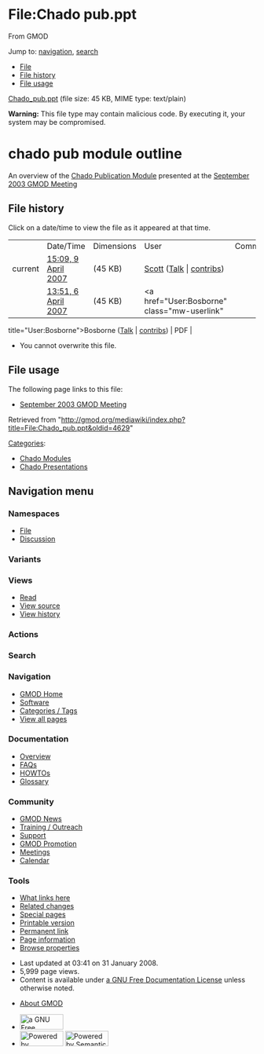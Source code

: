 <div id="mw-page-base" class="noprint">

</div>

<div id="mw-head-base" class="noprint">

</div>

<div id="content" class="mw-body" role="main">

<span id="top"></span>

<div id="mw-js-message" style="display:none;">

</div>



# <span dir="auto">File:Chado pub.ppt</span>

<div id="bodyContent">

<div id="siteSub">

From GMOD

</div>

<div id="contentSub">

</div>

<div id="jump-to-nav" class="mw-jump">

Jump to: [navigation](#mw-navigation), [search](#p-search)

</div>

<div id="mw-content-text">

- [File](#file)
- [File history](#filehistory)
- [File usage](#filelinks)

<div class="fullMedia">

<span class="dangerousLink"><a href="../mediawiki/images/7/71/Chado_pub.ppt" class="internal"
title="Chado pub.ppt">Chado_pub.ppt</a></span>
‎<span class="fileInfo">(file size: 45 KB, MIME type: text/plain)</span>

</div>

<div class="mediaWarning">

**Warning:** This file type may contain malicious code. By executing it,
your system may be compromised.

</div>

<div id="mw-imagepage-content" class="mw-content-ltr" lang="en"
dir="ltr">

# <span id="chado_pub_module_outline" class="mw-headline">chado pub module outline</span>

An overview of the [Chado Publication
Module](Chado_Publication_Module "Chado Publication Module") presented
at the [September 2003 GMOD
Meeting](September_2003_GMOD_Meeting "September 2003 GMOD Meeting")

</div>

## File history

<div id="mw-imagepage-section-filehistory">

Click on a date/time to view the file as it appeared at that time.

|  |  |  |  |  |
|----|----|----|----|----|
|  | Date/Time | Dimensions | User | Comment |
| current | [15:09, 9 April 2007](../mediawiki/images/7/71/Chado_pub.ppt) | <span style="white-space: nowrap;">(45 KB)</span> | <a href="User:Scott" class="mw-userlink" title="User:Scott">Scott</a> <span style="white-space: nowrap;"> <span class="mw-usertoollinks">([Talk](User_talk:Scott "User talk:Scott") \| [contribs](Special:Contributions/Scott "Special:Contributions/Scott"))</span></span> |  |
|  | [13:51, 6 April 2007](http://gmod.org/mediawiki/images/archive/7/71/) | <span style="white-space: nowrap;">(45 KB)</span> | <a href="User:Bosborne" class="mw-userlink"
title="User:Bosborne">Bosborne</a> <span style="white-space: nowrap;"> <span class="mw-usertoollinks">(<a
href="http://gmod.org/mediawiki/index.php?title=User_talk:Bosborne&amp;action=edit&amp;redlink=1"
class="new" title="User talk:Bosborne (page does not exist)">Talk</a> \| [contribs](Special:Contributions/Bosborne "Special:Contributions/Bosborne"))</span></span> | PDF |

</div>

- <span id="mw-imagepage-upload-disallowed">You cannot overwrite this
  file.</span>

## File usage

<div id="mw-imagepage-section-linkstoimage">

The following page links to this file:

- [September 2003 GMOD
  Meeting](September_2003_GMOD_Meeting "September 2003 GMOD Meeting")

</div>

</div>

<div class="printfooter">

Retrieved from
"<http://gmod.org/mediawiki/index.php?title=File:Chado_pub.ppt&oldid=4629>"

</div>

<div id="catlinks" class="catlinks">

<div id="mw-normal-catlinks" class="mw-normal-catlinks">

[Categories](Special:Categories "Special:Categories"):

- [Chado Modules](Category:Chado_Modules "Category:Chado Modules")
- [Chado
  Presentations](Category:Chado_Presentations "Category:Chado Presentations")

</div>

</div>

<div class="visualClear">

</div>

</div>

</div>

<div id="mw-navigation">

## Navigation menu

<div id="mw-head">



<div id="left-navigation">

<div id="p-namespaces" class="vectorTabs" role="navigation"
aria-labelledby="p-namespaces-label">

### Namespaces

- <span id="ca-nstab-image"><a href="File:Chado_pub.ppt" accesskey="c"
  title="View the file page [c]">File</a></span>
- <span id="ca-talk"><a
  href="http://gmod.org/mediawiki/index.php?title=File_talk:Chado_pub.ppt&amp;action=edit&amp;redlink=1"
  accesskey="t"
  title="Discussion about the content page [t]">Discussion</a></span>

</div>

<div id="p-variants" class="vectorMenu emptyPortlet" role="navigation"
aria-labelledby="p-variants-label">

### 

### Variants[](#)

<div class="menu">

</div>

</div>

</div>

<div id="right-navigation">

<div id="p-views" class="vectorTabs" role="navigation"
aria-labelledby="p-views-label">

### Views

- <span id="ca-view">[Read](File:Chado_pub.ppt)</span>
- <span id="ca-viewsource"><a
  href="http://gmod.org/mediawiki/index.php?title=File:Chado_pub.ppt&amp;action=edit"
  accesskey="e" title="This page is protected.
  You can view its source [e]">View source</a></span>
- <span id="ca-history"><a
  href="http://gmod.org/mediawiki/index.php?title=File:Chado_pub.ppt&amp;action=history"
  accesskey="h" title="Past revisions of this page [h]">View history</a></span>

</div>

<div id="p-cactions" class="vectorMenu emptyPortlet" role="navigation"
aria-labelledby="p-cactions-label">

### Actions[](#)

<div class="menu">

</div>

</div>

<div id="p-search" role="search">

### Search

<div id="simpleSearch">

</div>

</div>

</div>

</div>

<div id="mw-panel">

<div id="p-logo" role="banner">

<a href="Main_Page"
style="background-image: url(../images/GMOD-cogs.png);"
title="Visit the main page"></a>

</div>

<div id="p-Navigation" class="portal" role="navigation"
aria-labelledby="p-Navigation-label">

### Navigation

<div class="body">

- <span id="n-GMOD-Home">[GMOD Home](Main_Page)</span>
- <span id="n-Software">[Software](GMOD_Components)</span>
- <span id="n-Categories-.2F-Tags">[Categories /
  Tags](Categories)</span>
- <span id="n-View-all-pages">[View all pages](Special:AllPages)</span>

</div>

</div>

<div id="p-Documentation" class="portal" role="navigation"
aria-labelledby="p-Documentation-label">

### Documentation

<div class="body">

- <span id="n-Overview">[Overview](Overview)</span>
- <span id="n-FAQs">[FAQs](Category:FAQ)</span>
- <span id="n-HOWTOs">[HOWTOs](Category:HOWTO)</span>
- <span id="n-Glossary">[Glossary](Glossary)</span>

</div>

</div>

<div id="p-Community" class="portal" role="navigation"
aria-labelledby="p-Community-label">

### Community

<div class="body">

- <span id="n-GMOD-News">[GMOD News](GMOD_News)</span>
- <span id="n-Training-.2F-Outreach">[Training /
  Outreach](Training_and_Outreach)</span>
- <span id="n-Support">[Support](Support)</span>
- <span id="n-GMOD-Promotion">[GMOD Promotion](GMOD_Promotion)</span>
- <span id="n-Meetings">[Meetings](Meetings)</span>
- <span id="n-Calendar">[Calendar](Calendar)</span>

</div>

</div>

<div id="p-tb" class="portal" role="navigation"
aria-labelledby="p-tb-label">

### Tools

<div class="body">

- <span id="t-whatlinkshere"><a href="Special:WhatLinksHere/File:Chado_pub.ppt" accesskey="j"
  title="A list of all wiki pages that link here [j]">What links here</a></span>
- <span id="t-recentchangeslinked"><a href="Special:RecentChangesLinked/File:Chado_pub.ppt" accesskey="k"
  title="Recent changes in pages linked from this page [k]">Related
  changes</a></span>
- <span id="t-specialpages"><a href="Special:SpecialPages" accesskey="q"
  title="A list of all special pages [q]">Special pages</a></span>
- <span id="t-print"><a
  href="http://gmod.org/mediawiki/index.php?title=File:Chado_pub.ppt&amp;printable=yes"
  rel="alternate" accesskey="p"
  title="Printable version of this page [p]">Printable version</a></span>
- <span id="t-permalink">[Permanent
  link](http://gmod.org/mediawiki/index.php?title=File:Chado_pub.ppt&oldid=4629 "Permanent link to this revision of the page")</span>
- <span id="t-info">[Page
  information](http://gmod.org/mediawiki/index.php?title=File:Chado_pub.ppt&action=info)</span>
- <span id="t-smwbrowselink"><a href="Special:Browse/File:Chado_pub.ppt" rel="smw-browse">Browse
  properties</a></span>

</div>

</div>

</div>

</div>

<div id="footer" role="contentinfo">

- <span id="footer-info-lastmod">Last updated at 03:41 on 31 January
  2008.</span>
- <span id="footer-info-viewcount">5,999 page views.</span>
- <span id="footer-info-copyright">Content is available under
  <a href="http://www.gnu.org/licenses/fdl-1.3.html" class="external"
  rel="nofollow">a GNU Free Documentation License</a> unless otherwise
  noted.</span>

<!-- -->

- <span id="footer-places-about">[About
  GMOD](GMOD:About "GMOD:About")</span>

<!-- -->

- <span id="footer-copyrightico">[<img src="http://www.gnu.org/graphics/gfdl-logo-small.png" width="88"
  height="31" alt="a GNU Free Documentation License" />](http://www.gnu.org/licenses/fdl-1.3.html)</span>
- <span id="footer-poweredbyico">[<img
  src="../mediawiki/skins/common/images/poweredby_mediawiki_88x31.png"
  width="88" height="31" alt="Powered by MediaWiki" />](http://www.mediawiki.org/)
  [<img
  src="../mediawiki/extensions/SemanticMediaWiki/resources/images/smw_button.png"
  width="88" height="31" alt="Powered by Semantic MediaWiki" />](https://www.semantic-mediawiki.org/wiki/Semantic_MediaWiki)</span>

<div style="clear:both">

</div>

</div>
